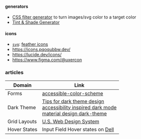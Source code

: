 #### generators
- [CSS filter generator](https://codepen.io/sosuke/full/Pjoqqp) to turn images/svg color to a target color
- [Tint & Shade Generator](https://maketintsandshades.com/)

#### icons
- [`svg`](./assets/svg/): [feather icons](https://feathericons.com/)
- https://icons.pqoqubbw.dev/
- https://lucide.dev/icons/
- https://www.figma.com/@uxercon

### articles

| Domain       | Link                                                                                                                                                                                                                                                                                                                              |
| ------------ | --------------------------------------------------------------------------------------------------------------------------------------------------------------------------------------------------------------------------------------------------------------------------------------------------------------------------------- |
| Forms        | [accessible-color-scheme](https://medium.com/envoy-design/how-to-design-an-accessible-color-scheme-4a13ca12c92b)                                                                                                                                                                                                                  |
| Dark Theme   | [Tips for dark theme design](https://uxplanet.org/8-tips-for-dark-theme-design-8dfc2f8f7ab6) <br>[accessibility inspired dark mode](https://www.habaneroconsulting.com/stories/insights/2021/accessibility-inspired-dark-mode) <br>[material design dark-theme](https://material.io/design/color/dark-theme.html#properties) <br> |
| Grid Layouts | [U.S. Web Design System](https://designsystem.digital.gov/utilities/layout-grid/)                                                                                                                                                                                                                                                 |
| Hover States | Input Field Hover states on [Dell](https://www.dell.com/support/home/en-in/product-support/servicetag/0-U3BWUHowYmlBNTE0eVpycGVmSEZ4dz090/drivers)                                                                                                                                                                                |
